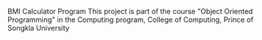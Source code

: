 BMI Calculator Program
This project is part of the course "Object Oriented Programming" in the Computing program, College of Computing, Prince of Songkla University
